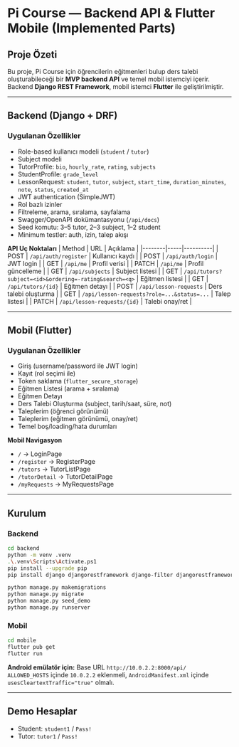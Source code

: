 # Pi Course — Backend API & Flutter Mobile (Implemented Parts)

## Proje Özeti
Bu proje, Pi Course için öğrencilerin eğitmenleri bulup ders talebi oluşturabileceği bir **MVP backend API** ve temel mobil istemciyi içerir.
Backend **Django REST Framework**, mobil istemci **Flutter** ile geliştirilmiştir.

---

## Backend (Django + DRF)

### Uygulanan Özellikler
- Role-based kullanıcı modeli (`student` / `tutor`)
- Subject modeli
- TutorProfile: `bio`, `hourly_rate`, `rating`, `subjects`
- StudentProfile: `grade_level`
- LessonRequest: `student`, `tutor`, `subject`, `start_time`, `duration_minutes`, `note`, `status`, `created_at`
- JWT authentication (SimpleJWT)
- Rol bazlı izinler
- Filtreleme, arama, sıralama, sayfalama
- Swagger/OpenAPI dokümantasyonu (`/api/docs`)
- Seed komutu: 3–5 tutor, 2–3 subject, 1–2 student
- Minimum testler: auth, izin, talep akışı

**API Uç Noktaları**
| Method | URL | Açıklama |
|--------|-----|----------|
| POST | `/api/auth/register` | Kullanıcı kaydı |
| POST | `/api/auth/login` | JWT login |
| GET | `/api/me` | Profil verisi |
| PATCH | `/api/me` | Profil güncelleme |
| GET | `/api/subjects` | Subject listesi |
| GET | `/api/tutors?subject=<id>&ordering=-rating&search=<q>` | Eğitmen listesi |
| GET | `/api/tutors/{id}` | Eğitmen detayı |
| POST | `/api/lesson-requests` | Ders talebi oluşturma |
| GET | `/api/lesson-requests?role=...&status=...` | Talep listesi |
| PATCH | `/api/lesson-requests/{id}` | Talebi onay/ret |

---

## Mobil (Flutter)

### Uygulanan Özellikler
- Giriş (username/password ile JWT login)
- Kayıt (rol seçimi ile)
- Token saklama (`flutter_secure_storage`)
- Eğitmen Listesi (arama + sıralama)
- Eğitmen Detayı
- Ders Talebi Oluşturma (subject, tarih/saat, süre, not)
- Taleplerim (öğrenci görünümü)
- Taleplerim (eğitmen görünümü, onay/ret)
- Temel boş/loading/hata durumları

**Mobil Navigasyon**
- `/` → LoginPage
- `/register` → RegisterPage
- `/tutors` → TutorListPage
- `/tutorDetail` → TutorDetailPage
- `/myRequests` → MyRequestsPage

---

## Kurulum

### Backend
```bash
cd backend
python -m venv .venv
.\.venv\Scripts\Activate.ps1
pip install --upgrade pip
pip install django djangorestframework django-filter djangorestframework-simplejwt drf-spectacular

python manage.py makemigrations
python manage.py migrate
python manage.py seed_demo
python manage.py runserver
```

### Mobil
```bash
cd mobile
flutter pub get
flutter run
```

**Android emülatör için:** Base URL `http://10.0.2.2:8000/api/`  
`ALLOWED_HOSTS` içinde `10.0.2.2` eklenmeli, `AndroidManifest.xml` içinde `usesCleartextTraffic="true"` olmalı.

---

## Demo Hesaplar
- Student: `student1` / `Pass!`
- Tutor: `tutor1` / `Pass!`
